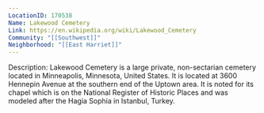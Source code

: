 ```yaml
---
LocationID: 170538
Name: Lakewood Cemetery
Link: https://en.wikipedia.org/wiki/Lakewood_Cemetery 
Community: "[[Southwest]]"
Neighborhood: "[[East Harriet]]"
---
```


Description:
Lakewood Cemetery is a large private, non-sectarian cemetery located in Minneapolis, Minnesota, United States. It is located at 3600 Hennepin Avenue at the southern end of the Uptown area. It is noted for its chapel which is on the National Register of Historic Places and was modeled after the Hagia Sophia in Istanbul, Turkey.

